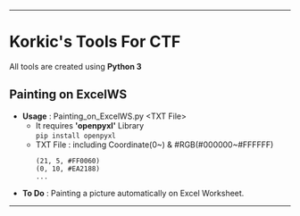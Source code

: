 ---------------------------------------------------------------------------
Korkic's Tools For CTF
======================
All tools are created using **Python 3**

Painting on ExcelWS
----------------------
   - **Usage** : Painting_on_ExcelWS.py \<TXT File>
     - It requires **'openpyxl'** Library   
   ```pip install openpyxl```
     - TXT File : including Coordinate(0~) & #RGB(#000000~#FFFFFF)   
        ```
        (21, 5, #FF0060)   
        (0, 10, #EA2188)   
        ...
        ```   
   - **To Do** : Painting a picture automatically on Excel Worksheet.
----------------------------------------------------------------------------
